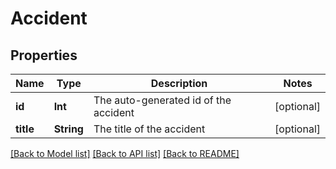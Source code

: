 # Accident

## Properties
Name | Type | Description | Notes
------------ | ------------- | ------------- | -------------
**id** | **Int** | The auto-generated id of the accident | [optional] 
**title** | **String** | The title of the accident | [optional] 

[[Back to Model list]](../README.md#documentation-for-models) [[Back to API list]](../README.md#documentation-for-api-endpoints) [[Back to README]](../README.md)



